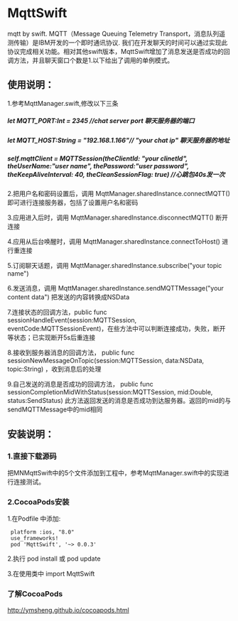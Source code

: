 # MqttSwift
mqtt by swift.
MQTT（Message Queuing Telemetry Transport，消息队列遥测传输）是IBM开发的一个即时通讯协议.
我们在开发聊天的时间可以通过实现此协议完成相关功能。相对其他swift版本，MqttSwift增加了消息发送是否成功的回调方法，并且聊天窗口个数是1.以下给出了调用的单例模式。
## 使用说明：
1.参考MqttManager.swift,修改以下三条
##### let MQTT_PORT:Int = 2345  //chat server port 聊天服务器的端口 

##### let MQTT_HOST:String = "192.168.1.166"// "your chat ip" 聊天服务器的地址  

##### self.mqttClient = MQTTSession(theClientId: "your clinetId", theUserName:"user name", thePassword:"user password", theKeepAliveInterval: 40, theCleanSessionFlag: true) //心跳包40s发一次  


2.把用户名和密码设置后，调用 MqttManager.sharedInstance.connectMQTT() 即可进行连接服务器，包括了设置用户名和密码

3.应用进入后时，调用 MqttManager.sharedInstance.disconnectMQTT() 断开连接

4.应用从后台唤醒时，调用 MqttManager.sharedInstance.connectToHost() 进行重连接

5.订阅聊天话题，调用 MqttManager.sharedInstance.subscribe("your topic name")

6.发送消息，调用 MqttManager.sharedInstance.sendMQTTMessage("your content data") 把发送的内容转换成NSData

7.连接状态的回调方法，public func sessionHandleEvent(session:MQTTSession, eventCode:MQTTSessionEvent)，在些方法中可以判断连接成功，失败，断开等状态；已实现断开5s后重连接

8.接收到服务器消息的回调方法， public func sessionNewMessageOnTopic(session:MQTTSession, data:NSData, topic:String) ，收到消息后的处理

9.自己发送的消息是否成功的回调方法， public func sessionCompletionMidWithStatus(session:MQTTSession, mid:Double, status:SendStatus) 此方法返回发送的消息是否成功到达服务器。返回的mid的与sendMQTTMessage中的mid相同

## 安装说明：
### 1.直接下载源码
把MNMqttSwift中的5个文件添加到工程中，参考MqttManager.swift中的实现进行连接测试。
### 2.CocoaPods安装
 1.在Podfile 中添加:
 
     platform :ios, "8.0"
     use_frameworks!
     pod 'MqttSwift', '~> 0.0.3'

 2.执行 pod install 或 pod update

 3.在使用类中 import MqttSwift

### 了解CocoaPods

http://ymsheng.github.io/cocoapods.html


